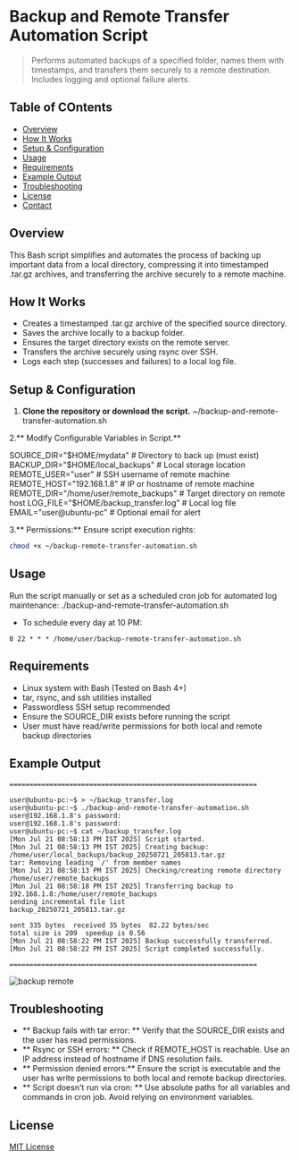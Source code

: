 # Backup and Remote Transfer Automation Script
> Performs automated backups of a specified folder, names them with timestamps, and transfers them securely to a remote destination. Includes logging and optional failure alerts.

## Table of COntents
- [Overview](#overview)
- [How It Works](#how-it-works)
- [Setup & Configuration](#setup--configuration)
- [Usage](#usage)
- [Requirements](#requirements)
- [Example Output](#example-output)
- [Troubleshooting](#troubleshooting)
- [License](#license)
- [Contact](#contact)

 ## Overview
This Bash script simplifies and automates the process of backing up important data from a local directory, compressing it into timestamped .tar.gz archives, and transferring the archive securely to a remote machine. 

## How It Works
- Creates a timestamped .tar.gz archive of the specified source directory.
- Saves the archive locally to a backup folder.
- Ensures the target directory exists on the remote server.
- Transfers the archive securely using rsync over SSH.
- Logs each step (successes and failures) to a local log file.

## Setup & Configuration
1. **Clone the repository or download the script.**
~/backup-and-remote-transfer-automation.sh

2.** Modify Configurable Variables in Script.**

SOURCE_DIR="$HOME/mydata"                  # Directory to back up (must exist)
BACKUP_DIR="$HOME/local_backups"           # Local storage location
REMOTE_USER="user"                         # SSH username of remote machine
REMOTE_HOST="192.168.1.8"                  # IP or hostname of remote machine
REMOTE_DIR="/home/user/remote_backups"     # Target directory on remote host
LOG_FILE="$HOME/backup_transfer.log"       # Local log file
EMAIL="user@ubuntu-pc"                     # Optional email for alert

3.** Permissions:**
 Ensure script execution rights:  
   ```bash
chmod +x ~/backup-remote-transfer-automation.sh
 ```
## Usage
Run the script manually or set as a scheduled cron job for automated log maintenance:
./backup-and-remote-transfer-automation.sh

- To schedule every day at 10 PM:
 ```
0 22 * * * /home/user/backup-remote-transfer-automation.sh
 ```
## Requirements

- Linux system with Bash (Tested on Bash 4+)
- tar, rsync, and ssh utilities installed
- Passwordless SSH setup recommended
- Ensure the SOURCE_DIR exists before running the script
- User must have read/write permissions for both local and remote backup directories

## Example Output

```
==============================================================

user@ubuntu-pc:~$ > ~/backup_transfer.log
user@ubuntu-pc:~$ ./backup-and-remote-transfer-automation.sh
user@192.168.1.8's password:
user@192.168.1.8's password:
user@ubuntu-pc:~$ cat ~/backup_transfer.log
[Mon Jul 21 08:58:13 PM IST 2025] Script started.
[Mon Jul 21 08:58:13 PM IST 2025] Creating backup: /home/user/local_backups/backup_20250721_205813.tar.gz
tar: Removing leading `/' from member names
[Mon Jul 21 08:58:13 PM IST 2025] Checking/creating remote directory /home/user/remote_backups
[Mon Jul 21 08:58:18 PM IST 2025] Transferring backup to 192.168.1.8:/home/user/remote_backups
sending incremental file list
backup_20250721_205813.tar.gz

sent 335 bytes  received 35 bytes  82.22 bytes/sec
total size is 209  speedup is 0.56
[Mon Jul 21 08:58:22 PM IST 2025] Backup successfully transferred.
[Mon Jul 21 08:58:22 PM IST 2025] Script completed successfully.

==============================================================  

```
![backup remote](https://github.com/user-attachments/assets/4251c296-e533-4b44-976f-d00a45c1f2fc)

## Troubleshooting

- ** Backup fails with tar error: **
Verify that the SOURCE_DIR exists and the user has read permissions.
- ** Rsync or SSH errors: **
Check if REMOTE_HOST is reachable. Use an IP address instead of hostname if DNS resolution fails.
- ** Permission denied errors:**
Ensure the script is executable and the user has write permissions to both local and remote backup directories.
- ** Script doesn't run via cron: **
Use absolute paths for all variables and commands in cron job. Avoid relying on environment variables.

## License

[MIT License](LICENSE)




